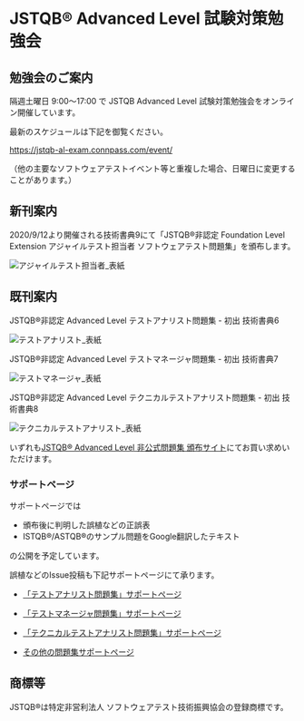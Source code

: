 # JSTQB® Advanced Level 試験対策勉強会

## 勉強会のご案内

隔週土曜日 9:00〜17:00 で JSTQB Advanced Level 試験対策勉強会をオンライン開催しています。

最新のスケジュールは下記を御覧ください。

https://jstqb-al-exam.connpass.com/event/

（他の主要なソフトウェアテストイベント等と重複した場合、日曜日に変更することがあります。）

## 新刊案内

2020/9/12より開催される技術書典9にて「JSTQB®非認定 Foundation Level Extension アジャイルテスト担当者 ソフトウェアテスト問題集」を頒布します。

![アジャイルテスト担当者_表紙](https://raw.githubusercontent.com/learnerjstqb/learnerjstqb.github.io/master/images/FA_frontcover.jpg)

## 既刊案内

JSTQB®非認定 Advanced Level テストアナリスト問題集 - 初出 技術書典6

![テストアナリスト_表紙](https://raw.githubusercontent.com/learnerjstqb/learnerjstqb.github.io/master/images/ta_frontcover.jpg)

JSTQB®非認定 Advanced Level テストマネージャ問題集 - 初出 技術書典7

![テストマネージャ_表紙](https://raw.githubusercontent.com/learnerjstqb/learnerjstqb.github.io/master/images/tm_frontcover.jpg)

JSTQB®非認定 Advanced Level テクニカルテストアナリスト問題集 - 初出 技術書典8

![テクニカルテストアナリスト_表紙](https://raw.githubusercontent.com/learnerjstqb/learnerjstqb.github.io/master/images/tta_frontcover.jpg)

いずれも[JSTQB® Advanced Level 非公式問題集 頒布サイト](https://learner-jstqb-al.booth.pm/items/1328072)にてお買い求めいただけます。

### サポートページ

サポートページでは

* 頒布後に判明した誤植などの正誤表
* ISTQB®/ASTQB®のサンプル問題をGoogle翻訳したテキスト

の公開を予定しています。

誤植などのIssue投稿も下記サポートページにて承ります。

* [「テストアナリスト問題集」サポートページ](https://github.com/learnerjstqb/alta_workbook_support)

* [「テストマネージャ問題集」サポートページ](https://github.com/learnerjstqb/altm_workbook_support)

* [「テクニカルテストアナリスト問題集」サポートページ](https://github.com/learnerjstqb/altta_workbook_support)

* [その他の問題集サポートページ](https://github.com/learnerjstqb/software_testing_workbook_support)

## 商標等

JSTQB®は特定非営利法人 ソフトウェアテスト技術振興協会の登録商標です。
